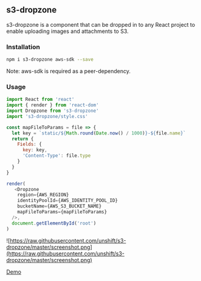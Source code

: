 ## s3-dropzone

s3-dropzone is a component that can be dropped in to any React project to enable uploading images and attachments to S3. 

### Installation

```bash
npm i s3-dropzone aws-sdk --save
```

Note: aws-sdk is required as a peer-dependency.

### Usage

```js
import React from 'react'
import { render } from 'react-dom'
import Dropzone from 's3-dropzone'
import 's3-dropzone/style.css'

const mapFileToParams = file => {
  let key = `static/${Math.round(Date.now() / 1000)}-${file.name}`
  return {
    Fields: {
      key: key,
      'Content-Type': file.type
    }
  }
}

render(
   <Dropzone
    region={AWS_REGION}
    identityPoolId={AWS_IDENTITY_POOL_ID}
    bucketName={AWS_S3_BUCKET_NAME}
    mapFileToParams={mapFileToParams}
  />,
  document.getElementById('root')
)

````

![https://raw.githubusercontent.com/unshift/s3-dropzone/master/screenshot.png](https://raw.githubusercontent.com/unshift/s3-dropzone/master/screenshot.png)

[Demo](http://s3-dropzone.herokuapp.com/)
